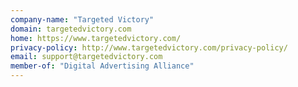 ```yaml
---
company-name: "Targeted Victory"
domain: targetedvictory.com
home: https://www.targetedvictory.com/
privacy-policy: http://www.targetedvictory.com/privacy-policy/
email: support@targetedvictory.com
member-of: "Digital Advertising Alliance"
---
```




